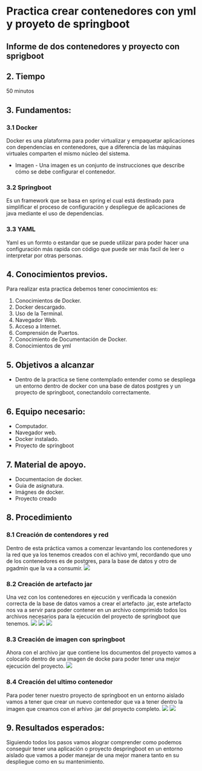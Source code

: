 # Practica crear contenedores con yml y proyeto de springboot
## Informe de dos contenedores y proyecto con sprigboot
## 2. Tiempo 
 50 minutos
## 3. Fundamentos:

 ### 3.1 Docker
 Docker es una plataforma para poder virtualizar y empaquetar aplicaciones con dependencias en contenedores, que a diferencia de las máquinas virtuales comparten el mismo núcleo del sistema.

 - Imagen -
 Una imagen es un conjunto de instrucciones que describe cómo se debe configurar el contenedor.
 ### 3.2 Springboot
Es un framework que se basa en spring el cual está destinado para simplificar el proceso de configuración y despliegue de aplicaciones de java mediante el uso de dependencias.
 ### 3.3 YAML
 Yaml es un formto o estandar que se puede utilizar para poder hacer una configuración más rapida con código que puede ser más facil de leer o interpretar por otras personas.
## 4. Conocimientos previos.
   
Para realizar esta practica debemos tener conocimientos es:
1. Conocimientos de Docker.
2. Docker descargado.
3. Uso de la Terminal.
4. Navegador Web.
5. Acceso a Internet.
6. Comprensión de Puertos.
7. Conocimiento de Documentación de Docker.
8. Conocimientos de yml

## 5. Objetivos a alcanzar
   
- Dentro de la practica se tiene contemplado entender como se despliega un entorno dentro de docker con una base de datos postgres y un proyecto de springboot, conectandolo correctamente. 
## 6. Equipo necesario:
  
- Computador.
- Navegador web.
- Docker instalado.
- Proyecto de springboot

## 7. Material de apoyo.
   
- Documentacion de docker.
- Guia de asignatura.
- Imágnes de docker.
- Proyecto creado
  
## 8. Procedimiento

 ### 8.1 Creación de contendores y red
 Dentro de esta práctica vamos a comenzar levantando los contenedores y la red que ya los tenemos creados con el achivo yml, recordando que uno de los contenedores es de postgres, para la base de datos y otro de pgadmin que la va a consumir.
    ![](/imagenesback/contenedores-y-redes.png)
 ### 8.2 Creación de artefacto jar
 Una vez con los contenedores en ejecución y verificada la conexión correcta de la base de datos vamos a crear el artefacto .jar, este artefacto nos va a servir para poder contener en un archivo comprimido todos los archivos necesarios para la ejecución del proyecto de springboot que tenemos.
    ![](/imagenesback/aplication.png)
    ![](/imagenesback/build-succes.png)
    ![](/imagenesback/dockerfile.png)
 ### 8.3 Creación de imagen con springboot
 Ahora con el archivo jar que contiene los documentos del proyecto vamos a colocarlo dentro de una imagen de docke para poder tener una mejor ejecución del proyecto.
    ![](/imagenesback/creacion-de-imagen.png)
 ### 8.4 Creación del ultimo contenedor
 Para poder tener nuestro proyecto de springboot en un entorno aislado vamos a tener que crear un nuevo contenedor que va a tener dentro la imagen que creamos con el arhivo .jar del proyecto completo.
    ![](/imagenesback/todos-los-contenedores.png)
    ![](/imagenesback/vista-final.png)
## 9. Resultados esperados:
 Siguiendo todos los pasos vamos alograr comprender como podemos conseguir tener una aplicación o proyecto despringboot en un entorno aislado que vamos a poder manejar de una mejor manera tanto en su despliegue como en su mantenimiento.
